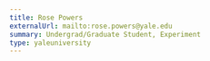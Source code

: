 ```yaml
---
title: Rose Powers
externalUrl: mailto:rose.powers@yale.edu
summary: Undergrad/Graduate Student, Experiment
type: yaleuniversity
---
```


